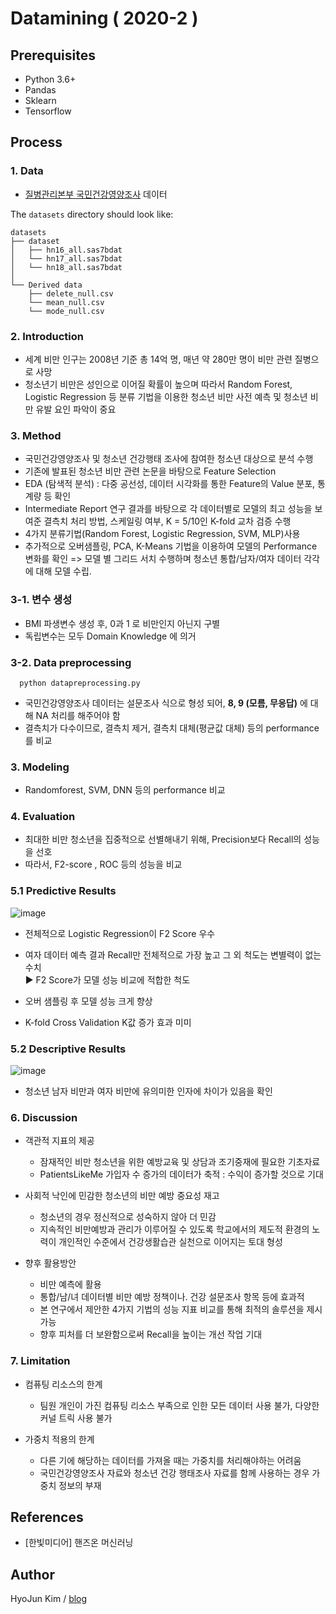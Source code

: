 # Datamining ( 2020-2 )

## Prerequisites

- Python 3.6+
- Pandas
- Sklearn
- Tensorflow

## Process

### 1. Data


- [질병관리본부 국민건강영양조사](https://knhanes.cdc.go.kr/knhanes/sub03/sub03_02_02.do) 데이터

The `datasets` directory should look like:

    datasets
    ├── dataset
    │   ├── hn16_all.sas7bdat
    │   └── hn17_all.sas7bdat
    │   └── hn18_all.sas7bdat
    │       
    └── Derived data
        ├── delete_null.csv
        └── mean_null.csv
        └── mode_null.csv

### 2. Introduction

- 세계 비만 인구는 2008년 기준 총 14억 명, 매년 약 280만 명이 비만 관련 질병으로 사망
- 청소년기 비만은 성인으로 이어질 확률이 높으며 따라서 Random Forest, Logistic Regression 등 분류 기법을 이용한 청소년 비만 사전 예측 및 청소년 비만 유발 요인 파악이 중요

### 3. Method

- 국민건강영양조사 및 청소년 건강행태 조사에 참여한 청소년 대상으로 분석 수행
- 기존에 발표된 청소년 비만 관련 논문을 바탕으로 Feature Selection
- EDA (탐색적 분석) : 다중 공선성, 데이터 시각화를 통한 Feature의 Value 분포, 통계량 등 확인
- Intermediate Report 연구 결과를 바탕으로 각 데이터별로 모델의 최고 성능을 보여준 결측치 처리 방법, 스케일링 여부, K = 5/10인 K-fold 교차 검증 수행
- 4가지 분류기법(Random Forest, Logistic Regression, SVM, MLP)사용
- 추가적으로 오버샘플링, PCA, K-Means 기법을 이용하여 모델의 Performance 변화를 확인
=> 모델 별 그리드 서치 수행하며 청소년 통합/남자/여자 데이터 각각에 대해 모델 수립.

### 3-1. 변수 생성

- BMI 파생변수 생성 후, 0과 1 로 비만인지 아닌지 구별
- 독립변수는 모두 Domain Knowledge 에 의거

### 3-2. Data preprocessing

      python datapreprocessing.py

- 국민건강영양조사 데이터는 설문조사 식으로 형성 되어, **8, 9 (모름, 무응답)** 에 대해 NA 처리를 해주어야 함
- 결측치가 다수이므로, 결측치 제거, 결측치 대체(평균값 대체) 등의 performance 를 비교


### 3. Modeling

- Randomforest, SVM, DNN 등의 performance 비교

### 4. Evaluation

- 최대한 비만 청소년을 집중적으로 선별해내기 위해, Precision보다 Recall의 성능을 선호
- 따라서, F2-score , ROC 등의 성능을 비교

### 5.1 Predictive Results

![image](https://user-images.githubusercontent.com/28617444/110588881-fa67bc00-81b8-11eb-882b-cdb282b9d6a9.png)

- 전체적으로 Logistic Regression이 F2 Score 우수
- 여자 데이터 예측 결과 Recall만 전체적으로 가장 높고 그 외 척도는 변별력이 없는 수치<br>
▶ F2 Score가 모델 성능 비교에 적합한 척도

- 오버 샘플링 후 모델 성능 크게 향상
-  K-fold Cross Validation K값 증가 효과 미미



### 5.2 Descriptive Results
![image](https://user-images.githubusercontent.com/28617444/110588984-2125f280-81b9-11eb-88c4-3332fbb1ba20.png)

- 청소년 남자 비만과 여자 비만에 유의미한 인자에 차이가 있음을 확인

### 6. Discussion

- 객관적 지표의 제공
    - 잠재적인 비만 청소년을 위한 예방교육 및 상담과 조기중재에 필요한 기초자료
    - PatientsLikeMe 가입자 수 증가의 데이터가 축적 : 수익이 증가할 것으로 기대


- 사회적 낙인에 민감한 청소년의 비만 예방 중요성 재고
  - 청소년의 경우 정신적으로 성숙하지 않아 더 민감
  - 지속적인 비만예방과 관리가 이루어질 수 있도록 학교에서의 제도적 환경의 노력이 개인적인 수준에서 건강생활습관 실천으로 이어지는 토대 형성


- 향후 활용방안
  - 비만 예측에 활용
  - 통합/남/녀 데이터별 비만 예방 정책이나. 건강 설문조사 항목 등에 효과적
  - 본 연구에서 제안한 4가지 기법의 성능 지표 비교를 통해 최적의 솔루션을 제시 가능
  - 향후 피처를 더 보완함으로써 Recall을 높이는 개선 작업 기대

### 7. Limitation

- 컴퓨팅 리소스의 한계
  - 팀원 개인이 가진 컴퓨팅 리소스 부족으로 인한 모든 데이터 사용 불가, 다양한 커널 트릭 사용 불가


- 가중치 적용의 한계
  - 다른 기에 해당하는 데이터를 가져올 때는 가중치를 처리해야하는 어려움
  - 국민건강영양조사 자료와 청소년 건강 행태조사 자료를 함께 사용하는 경우 가중치 정보의 부재


## References

- [한빛미디어] 핸즈온 머신러닝

## Author

HyoJun Kim / [blog](http://rlagywns0213.github.io/)
